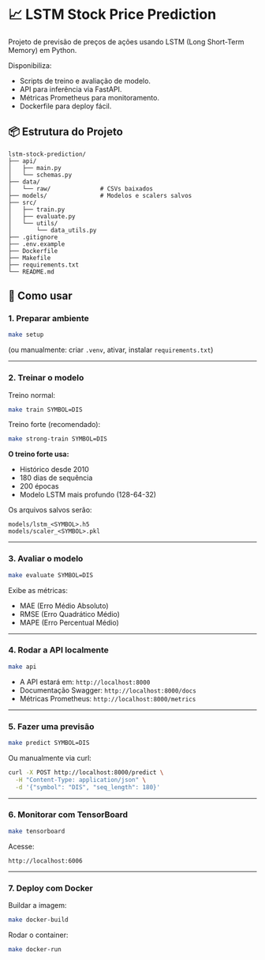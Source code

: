 # 📈 LSTM Stock Price Prediction

Projeto de previsão de preços de ações usando LSTM (Long Short-Term Memory) em Python.

Disponibiliza:
- Scripts de treino e avaliação de modelo.
- API para inferência via FastAPI.
- Métricas Prometheus para monitoramento.
- Dockerfile para deploy fácil.

## 📦 Estrutura do Projeto

```
lstm-stock-prediction/
├── api/
│   ├── main.py
│   └── schemas.py
├── data/
│   └── raw/              # CSVs baixados
├── models/               # Modelos e scalers salvos
├── src/
│   ├── train.py
│   ├── evaluate.py
│   └── utils/
│       └── data_utils.py
├── .gitignore
├── .env.example
├── Dockerfile
├── Makefile
├── requirements.txt
└── README.md
```

## 🚀 Como usar

### 1. Preparar ambiente

```bash
make setup
```

(ou manualmente: criar `.venv`, ativar, instalar `requirements.txt`)

---

### 2. Treinar o modelo

Treino normal:

```bash
make train SYMBOL=DIS
```

Treino forte (recomendado):

```bash
make strong-train SYMBOL=DIS
```

**O treino forte usa:**
- Histórico desde 2010
- 180 dias de sequência
- 200 épocas
- Modelo LSTM mais profundo (128-64-32)

Os arquivos salvos serão:

```
models/lstm_<SYMBOL>.h5
models/scaler_<SYMBOL>.pkl
```

---

### 3. Avaliar o modelo

```bash
make evaluate SYMBOL=DIS
```

Exibe as métricas:

- MAE (Erro Médio Absoluto)
- RMSE (Erro Quadrático Médio)
- MAPE (Erro Percentual Médio)

---

### 4. Rodar a API localmente

```bash
make api
```

- A API estará em: `http://localhost:8000`
- Documentação Swagger: `http://localhost:8000/docs`
- Métricas Prometheus: `http://localhost:8000/metrics`

---

### 5. Fazer uma previsão

```bash
make predict SYMBOL=DIS
```

Ou manualmente via curl:

```bash
curl -X POST http://localhost:8000/predict \
  -H "Content-Type: application/json" \
  -d '{"symbol": "DIS", "seq_length": 180}'
```

---

### 6. Monitorar com TensorBoard

```bash
make tensorboard
```

Acesse:

```
http://localhost:6006
```

---

### 7. Deploy com Docker

Buildar a imagem:

```bash
make docker-build
```

Rodar o container:

```bash
make docker-run
```
